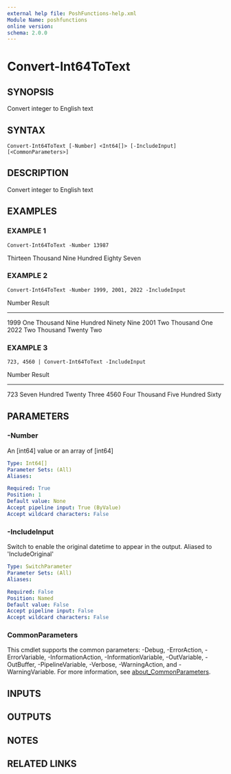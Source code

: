 ```yaml
---
external help file: PoshFunctions-help.xml
Module Name: poshfunctions
online version:
schema: 2.0.0
---
```


# Convert-Int64ToText

## SYNOPSIS
Convert integer to English text

## SYNTAX

```
Convert-Int64ToText [-Number] <Int64[]> [-IncludeInput] [<CommonParameters>]
```

## DESCRIPTION
Convert integer to English text

## EXAMPLES

### EXAMPLE 1
```
Convert-Int64ToText -Number 13987
```

Thirteen Thousand Nine Hundred Eighty Seven

### EXAMPLE 2
```
Convert-Int64ToText -Number 1999, 2001, 2022 -IncludeInput
```

Number Result
------ ------
  1999 One Thousand Nine Hundred Ninety Nine
  2001 Two Thousand One
  2022 Two Thousand Twenty Two

### EXAMPLE 3
```
723, 4560 | Convert-Int64ToText -IncludeInput
```

Number Result
------ ------
   723 Seven Hundred Twenty Three
  4560 Four Thousand Five Hundred Sixty

## PARAMETERS

### -Number
An \[int64\] value or an array of \[int64\]

```yaml
Type: Int64[]
Parameter Sets: (All)
Aliases:

Required: True
Position: 1
Default value: None
Accept pipeline input: True (ByValue)
Accept wildcard characters: False
```

### -IncludeInput
Switch to enable the original datetime to appear in the output.
Aliased to 'IncludeOriginal'

```yaml
Type: SwitchParameter
Parameter Sets: (All)
Aliases:

Required: False
Position: Named
Default value: False
Accept pipeline input: False
Accept wildcard characters: False
```

### CommonParameters
This cmdlet supports the common parameters: -Debug, -ErrorAction, -ErrorVariable, -InformationAction, -InformationVariable, -OutVariable, -OutBuffer, -PipelineVariable, -Verbose, -WarningAction, and -WarningVariable. For more information, see [about_CommonParameters](http://go.microsoft.com/fwlink/?LinkID=113216).

## INPUTS

## OUTPUTS

## NOTES

## RELATED LINKS
